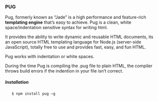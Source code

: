 

### PUG

Pug, formerly known as “Jade” is a high performance and feature-rich **templating engine** that’s easy to achieve.
Pug is a clean, white space/indentation sensitive syntax for writing html.

It provides the ability to write dynamic and reusable HTML documents, its an open source HTML templating language for Node.js (server-side JavaScript), totally free to use and provides fast, easy, and fun HTML.

Pug works with indentation or white spaces.

During the time Pug is compiling the .pug file to plain HTML, the compiler throws build errors if the indention in your file isn’t correct.

##### Installation
```javascript
   $ npm install pug –g
```

